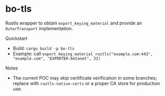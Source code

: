 
bo-tls
======

Rustls wrapper to obtain `export_keying_material` and provide an `OuterTransport` implementation.

Quickstart
- Build: `cargo build -p bo-tls`
- Example: call `export_keying_material_rustls("example.com:443", "example.com", "EXPORTER-betanet", 32)`

Notes
- The current POC may skip certificate verification in some branches; replace with `rustls-native-certs` or a proper CA store for production use.


